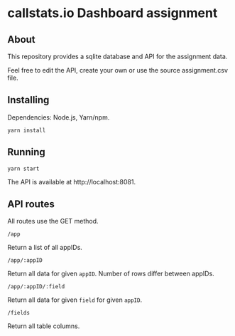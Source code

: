 # callstats.io Dashboard assignment

## About
This repository provides a sqlite database and API for the assignment data.

Feel free to edit the API, create your own or use the source assignment.csv file.

## Installing

Dependencies: Node.js, Yarn/npm.

`yarn install`

## Running
`yarn start`

The API is available at http://localhost:8081.

## API routes
All routes use the GET method. 

`/app`
 
Return a list of all appIDs. 

`/app/:appID`
 
Return all data for given `appID`. Number of rows differ between appIDs. 


`/app/:appID/:field`
 
Return all data for given `field` for given `appID`.


`/fields`
 
Return all table columns. 
